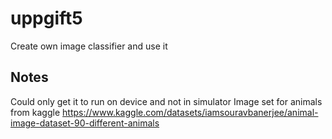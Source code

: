 # uppgift5
Create own image classifier and use it

## Notes
Could only get it to run on device and not in simulator
Image set for animals from kaggle https://www.kaggle.com/datasets/iamsouravbanerjee/animal-image-dataset-90-different-animals
